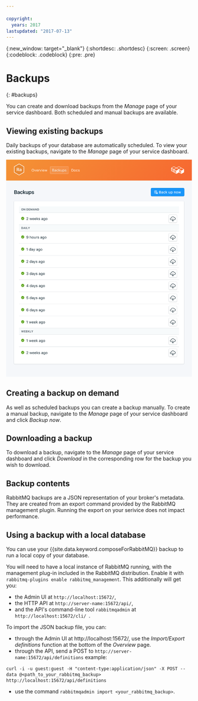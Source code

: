 ```yaml
---

copyright:
  years: 2017
lastupdated: "2017-07-13"
---
```


{:new_window: target="_blank"}
{:shortdesc: .shortdesc}
{:screen: .screen}
{:codeblock: .codeblock}
{:pre: .pre}

# Backups
{: #backups}

You can create and download backups from the *Manage* page of your service dashboard. Both scheduled and manual backups are available.

## Viewing existing backups

Daily backups of your database are automatically scheduled. To view your existing backups, navigate to the *Manage* page of your service dashboard. 

![Backups](./images/rabbitmq-backups-show.png "A list of backups in the service dashboard")

## Creating a backup on demand

As well as scheduled backups you can create a backup manually. To create a manual backup, navigate to the *Manage* page of your service dashboard and click *Backup now*.

## Downloading a backup

To download a backup, navigate to the *Manage* page of your service dashboard and click *Download* in the corresponding row for the backup you wish to download.

## Backup contents

RabbitMQ backups are a JSON representation of your broker's metadata. They are created from an export command provided by the RabbitMQ management plugin. Running the export on your serivice does not impact performance.

## Using a backup with a local database

You can use your {{site.data.keyword.composeForRabbitMQ}} backup to run a local copy of your database.

You will need to have a local instance of RabbitMQ running, with the management plug-in included in the RabbitMQ distribution. Enable it with `rabbitmq-plugins enable rabbitmq_management`. This additionally will get you:

* the Admin UI at `http://localhost:15672/`,
* the HTTP API at  `http://server-name:15672/api/`,
* and the API's command-line tool `rabbitmqadmin` at `http://localhost:15672/cli/ `.

To import the JSON backup file, you can:

* through the Admin UI at http://localhost:15672/, use the _Import/Export definitions_ function at the bottom of the _Overview_ page.
* through the API, send a POST to `http://server-name:15672/api/definitions` example:
```http
curl -i -u guest:guest -H "content-type:application/json" -X POST --data @<path_to_your_rabbitmq_backup> http://localhost:15672/api/definitions
```
* use the command `rabbitmqadmin import <your_rabbitmq_backup>`.

